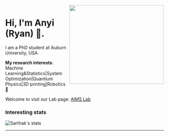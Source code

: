 <img align="right" width="300" height="250" src="https://images.unsplash.com/photo-1609347346277-f3abdf2f7106?ixid=MXwxMjA3fDB8MHxlZGl0b3JpYWwtZmVlZHw1fHx8ZW58MHx8fA%3D%3D&ixlib=rb-1.2.1&auto=format&fit=crop&w=500&q=60">


# Hi, I'm Anyi (Ryan) 👋.

I am a PhD student at Auburn University, USA

**My research interests**: Machine Learning&Statistics|System Optimization|Quantium Physics|3D printing|Robotics 🤖

Welcome to visit our Lab page: [AIMS Lab](www.auaims.net)

### Interesting stats

![Sarthak's stats](https://github-readme-stats.vercel.app/api?username=Openviewer&show_icons=true)

---
